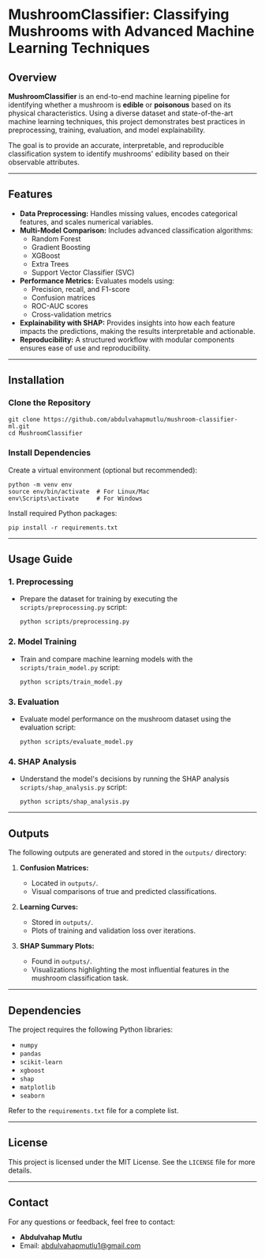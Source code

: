 # MushroomClassifier: Classifying Mushrooms with Advanced Machine Learning Techniques

## Overview

**MushroomClassifier** is an end-to-end machine learning pipeline for identifying whether a mushroom is **edible** or **poisonous** based on its physical characteristics. Using a diverse dataset and state-of-the-art machine learning techniques, this project demonstrates best practices in preprocessing, training, evaluation, and model explainability.

The goal is to provide an accurate, interpretable, and reproducible classification system to identify mushrooms' edibility based on their observable attributes.

---

## Features

- **Data Preprocessing:** Handles missing values, encodes categorical features, and scales numerical variables.
- **Multi-Model Comparison:** Includes advanced classification algorithms:
  - Random Forest
  - Gradient Boosting
  - XGBoost
  - Extra Trees
  - Support Vector Classifier (SVC)
- **Performance Metrics:** Evaluates models using:
  - Precision, recall, and F1-score
  - Confusion matrices
  - ROC-AUC scores
  - Cross-validation metrics
- **Explainability with SHAP:** Provides insights into how each feature impacts the predictions, making the results interpretable and actionable.
- **Reproducibility:** A structured workflow with modular components ensures ease of use and reproducibility.

---

## Installation

### Clone the Repository

```
git clone https://github.com/abdulvahapmutlu/mushroom-classifier-ml.git
cd MushroomClassifier
```

### Install Dependencies

Create a virtual environment (optional but recommended):

```
python -m venv env
source env/bin/activate  # For Linux/Mac
env\Scripts\activate     # For Windows
```

Install required Python packages:

```
pip install -r requirements.txt
```

---

## Usage Guide

### 1. **Preprocessing**
   - Prepare the dataset for training by executing the `scripts/preprocessing.py` script:
     ```
     python scripts/preprocessing.py
     ```

### 2. **Model Training**
   - Train and compare machine learning models with the `scripts/train_model.py` script:
     ```
     python scripts/train_model.py
     ```

### 3. **Evaluation**
   - Evaluate model performance on the mushroom dataset using the evaluation script:
     ```
     python scripts/evaluate_model.py
     ```

### 4. **SHAP Analysis**
   - Understand the model's decisions by running the SHAP analysis  `scripts/shap_analysis.py` script:
     ```
     python scripts/shap_analysis.py
     ```

---

## Outputs

The following outputs are generated and stored in the `outputs/` directory:

1. **Confusion Matrices:**
   - Located in `outputs/`.
   - Visual comparisons of true and predicted classifications.

2. **Learning Curves:**
   - Stored in `outputs/`.
   - Plots of training and validation loss over iterations.

3. **SHAP Summary Plots:**
   - Found in `outputs/`.
   - Visualizations highlighting the most influential features in the mushroom classification task.

---

## Dependencies

The project requires the following Python libraries:
- `numpy`
- `pandas`
- `scikit-learn`
- `xgboost`
- `shap`
- `matplotlib`
- `seaborn`

Refer to the `requirements.txt` file for a complete list.

---

## License

This project is licensed under the MIT License. See the `LICENSE` file for more details.

---

## Contact

For any questions or feedback, feel free to contact:

- **Abdulvahap Mutlu**
- Email: [abdulvahapmutlu1@gmail.com](mailto:abdulvahapmutlu1@gmail.com)
